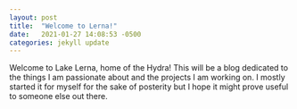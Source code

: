 ```yaml
---
layout: post
title:  "Welcome to Lerna!"
date:   2021-01-27 14:08:53 -0500
categories: jekyll update
---
```

Welcome to Lake Lerna, home of the Hydra! This will be a blog dedicated to the things I am passionate about and the projects I am working on. I mostly started it for myself for the sake of posterity but I hope it might prove useful to someone else out there.